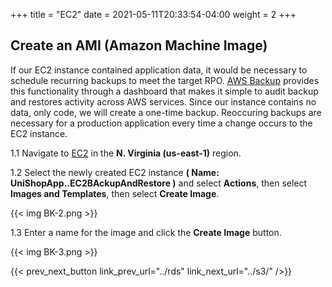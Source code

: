 +++
title = "EC2"
date =  2021-05-11T20:33:54-04:00
weight = 2
+++

## Create an AMI (Amazon Machine Image)

If our EC2 instance contained application data, it would be necessary to schedule recurring backups to meet the target RPO. [AWS Backup](https://aws.amazon.com/backup) provides this functionality through a dashboard that makes it simple to audit backup and restores activity across AWS services. Since our instance contains no data, only code, we will create a one-time backup. Reoccuring backups are necessary for a production application every time a change occurs to the EC2 instance.

1.1 Navigate to [EC2](https://us-east-1.console.aws.amazon.com/ec2/home?region=us-east-1#/) in the **N. Virginia (us-east-1)** region.

1.2 Select the newly created EC2 instance **( Name: UniShopApp..EC2BAckupAndRestore )** and select **Actions**, then select **Images and Templates**, then select **Create Image**.

{{< img BK-2.png >}}

1.3 Enter a name for the image and click the **Create Image** button.

{{< img BK-3.png >}}

{{< prev_next_button link_prev_url="../rds" link_next_url="../s3/" />}}
